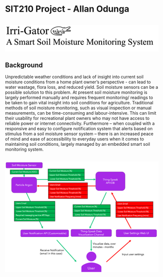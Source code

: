# SIT210 Project - Allan Odunga

&nbsp;
![Irri-Gator](./Resources/IrriGator-Logo.png)

## Background

Unpredictable weather conditions and lack of insight into current soil moisture conditions from a home plant owner’s perspective - can lead to water wastage, flora loss, and reduced yield. Soil moisture sensors can be a possible solution to this problem. At present soil moisture monitoring is largely performed manually and requires frequent monitoring/ readings to be taken to gain vital insight into soil conditions for agriculture. Traditional methods of soil moisture monitoring, such as visual inspection or manual measurements, can be time-consuming and labour-intensive. This can limit their usability for recreational plant owners who may not have access to reliable power or internet connectivity. Furthermore – when coupled with a responsive and easy to configure notification system that alerts based on stimulus from a soil moisture sensor system – there is an increased peace of mind and ease of accessibility to everyday users when it comes to maintaining soil conditions, largely managed by an embedded smart soil monitoring system.

&nbsp;
![Project Architecture](./Resources/IrriGator-Architecture.png)
&nbsp;
